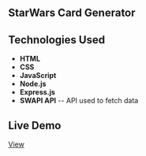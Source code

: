 ## StarWars Card Generator

## Technologies Used
- **HTML**
- **CSS**
- **JavaScript**
- **Node.js** 
- **Express.js**
- **SWAPI API** -- API used to fetch data

## Live Demo
<a href="https://starwarriors.onrender.com" target="_blank">View</a>
